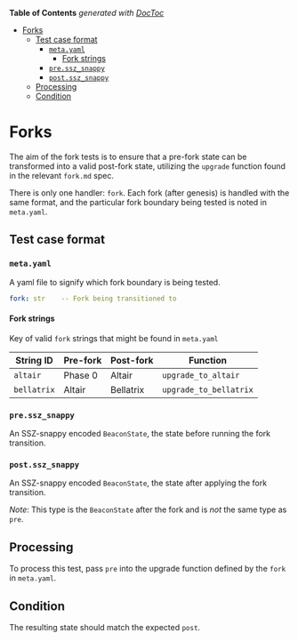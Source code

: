 <!-- START doctoc generated TOC please keep comment here to allow auto update -->
<!-- DON'T EDIT THIS SECTION, INSTEAD RE-RUN doctoc TO UPDATE -->
**Table of Contents**  *generated with [DocToc](https://github.com/thlorenz/doctoc)*

- [Forks](#forks)
  - [Test case format](#test-case-format)
    - [`meta.yaml`](#metayaml)
      - [Fork strings](#fork-strings)
    - [`pre.ssz_snappy`](#pressz_snappy)
    - [`post.ssz_snappy`](#postssz_snappy)
  - [Processing](#processing)
  - [Condition](#condition)

<!-- END doctoc generated TOC please keep comment here to allow auto update -->

# Forks

The aim of the fork tests is to ensure that a pre-fork state can be transformed
 into a valid post-fork state, utilizing the `upgrade` function found in the relevant `fork.md` spec.

There is only one handler: `fork`. Each fork (after genesis) is handled with the same format,
 and the particular fork boundary being tested is noted in `meta.yaml`.

## Test case format

### `meta.yaml`

A yaml file to signify which fork boundary is being tested.

```yaml
fork: str    -- Fork being transitioned to
```

#### Fork strings

Key of valid `fork` strings that might be found in `meta.yaml`

| String ID | Pre-fork | Post-fork | Function |
| - | - | - | - |
| `altair` | Phase 0 | Altair | `upgrade_to_altair` |
| `bellatrix` | Altair | Bellatrix | `upgrade_to_bellatrix` |

### `pre.ssz_snappy`

An SSZ-snappy encoded `BeaconState`, the state before running the fork transition.

### `post.ssz_snappy`

An SSZ-snappy encoded `BeaconState`, the state after applying the fork transition.

*Note*: This type is the `BeaconState` after the fork and is *not* the same type as `pre`.

## Processing

To process this test, pass `pre` into the upgrade function defined by the `fork` in `meta.yaml`.

## Condition

The resulting state should match the expected `post`.
